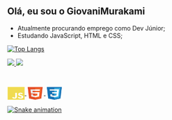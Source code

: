 ## Olá, eu sou o GiovaniMurakami

- Atualmente procurando emprego como Dev Júnior;
- Estudando JavaScript, HTML e CSS;

[![Top Langs](https://github-readme-stats.vercel.app/api/top-langs/?username=GiovaniMurakami)](https://github.com/GiovaniMurakami/github-readme-stats)


<div align="left">
  <a href="https://github.com/GiovaniMurakami">
  <img height="180em" src="https://github-readme-stats.vercel.app/api?username=GiovaniMurakami&show_icons=true&theme=dark&include_all_commits=true&count_private=true"/>
  <img height="180em" src="https://github-readme-stats.vercel.app/api/top-langs/?username=GiovaniMurakami&showicons=true&layout=compact&langs_count=7&theme=dark"/>
</div>
  
  
##

  
<div style="display: inline_block"><br>
  <img align="center" alt="Rafa-Js" height="30" width="40" src="https://raw.githubusercontent.com/devicons/devicon/master/icons/javascript/javascript-plain.svg">
  <img align="center" alt="Rafa-HTML" height="30" width="40" src="https://raw.githubusercontent.com/devicons/devicon/master/icons/html5/html5-original.svg">
  <img align="center" alt="Rafa-CSS" height="30" width="40" src="https://raw.githubusercontent.com/devicons/devicon/master/icons/css3/css3-original.svg">
  
  ![Snake animation](https://github.com/GiovaniMurakami/GiovaniMurakami/blob/output/github-contribution-grid-snake.svg)
</div>

